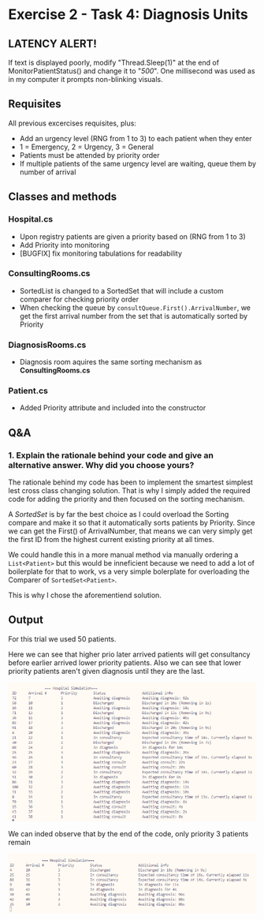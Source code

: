 # Exercise 2 - Task 4: Diagnosis Units

## LATENCY ALERT!
If text is displayed poorly, modify "Thread.Sleep(1)" at the end of MonitorPatientStatus() and change it to "*500*". One millisecond was used as in my computer it prompts non-blinking visuals.

## Requisites
All previous excercises requisites, plus:
* Add an urgency level (RNG from 1 to 3) to each patient when they enter
* 1 = Emergency, 2 = Urgency, 3 = General
* Patients must be attended by priority order
* If multiple patients of the same urgency level are waiting, queue them by number of arrival

## Classes and methods
### Hospital.cs
* Upon registry patients are given a priority based on (RNG from 1 to 3)
* Add Priority into monitoring
* [BUGFIX] fix monitoring tabulations for readability

### ConsultingRooms.cs
* SortedList is changed to a SortedSet that will include a custom comparer for checking priority order
* When checking the queue by `consultQueue.First().ArrivalNumber`, we get the first arrival number from the set that is automatically sorted by Priority

### DiagnosisRooms.cs
* Diagnosis room aquires the same sorting mechanism as **ConsultingRooms.cs**

### Patient.cs
* Added Priority attribute and included into the constructor

## Q&A
### 1. Explain the rationale behind your code and give an alternative answer. Why did you choose yours?
The rationale behind my code has been to implement the smartest simplest lest cross class changing solution.
That is why I simply added the required code for adding the priority and then focused on the sorting mechanism.

A *SortedSet* is by far the best choice as I could overload the Sorting compare and make it so that it automatically sorts patients by Priority. Since we can get the First() of ArrivalNumber, that means we can very simply get the first ID from the highest current existing priority at all times.

We could handle this in a more manual method via manually ordering a `List<Patient>` but this would be inneficient because we need to add a lot of boilerplate for that to work, vs a very simple bolerplate for overloading the Comparer of `SortedSet<Patient>`. 

This is why I chose the aforementiend solution.

## Output
For this trial we used 50 patients.

Here we can see that higher prio later arrived patients will get consultancy before earlier arrived lower priority patients. Also we can see that lower priority patients aren't given diagnosis until they are the last.

![alt text](output.png)

We can inded observe that by the end of the code, only priority 3 patients remain

![alt text](output3.png)